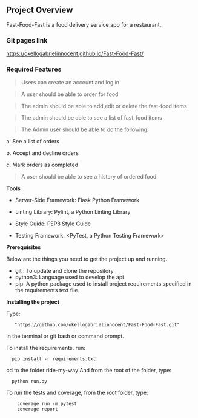 ## Project Overview
Fast-Food-Fast is a food delivery service app for a restaurant.

### Git pages link
https://okellogabrielinnocent.github.io/Fast-Food-Fast/

### Required Features

>  Users can create an account and log in

>  A user should be able to order for food

>  The admin should be able to add,edit or delete the fast-food items

>  The admin should be able to see a list of fast-food items

> The Admin user should be able to do the following:

   a. See a list of orders

   b. Accept and decline orders

   c. Mark orders as completed

> A user should be able to see a history of ordered food

**Tools**
- Server-Side Framework: Flask Python Framework

- Linting Library: Pylint, a Python Linting Library

- Style Guide: PEP8 Style Guide

- Testing Framework: <PyTest, a Python Testing Framework>

**Prerequisites**

Below are the things you need to get the project up and running.

- git : To update and clone the repository
- python3: Language used to develop the api
- pip: A python package used to install project requirements specified in the requirements text file.


**Installing the project**

Type: 
        
       "https://github.com/okellogabrielinnocent/Fast-Food-Fast.git"
  in the terminal or git bash or command prompt.

To install the requirements. run:

      pip install -r requirements.txt

cd to the folder ride-my-way
And from the root of the folder, type:
      
      python run.py
      
To run the tests and coverage, from the root folder, type: 
        
        coverage run -m pytest
        coverage report
